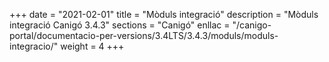 +++
date        = "2021-02-01"
title       = "Mòduls integració"
description = "Mòduls integració Canigó 3.4.3"
sections    = "Canigó"
enllac		= "/canigo-portal/documentacio-per-versions/3.4LTS/3.4.3/moduls/moduls-integracio/"
weight		= 4
+++
